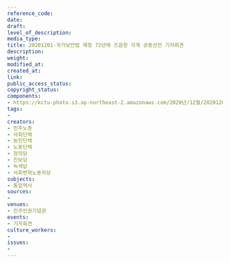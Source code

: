 ```yaml
---
reference_code: 
date: 
draft: 
level_of_description: 
media_type: 
title: 20201201-국가보안법 제정 72년에 즈음한 각계 공동선언 기자회견
description: 
weight: 
modified_at: 
created_at: 
link: 
public_access_status: 
copyright_status: 
components:
- https://kctu-photo.s3.ap-northeast-2.amazonaws.com/2020년/12월/20201201-국가보안법+제정+72년에+즈음한+각계+공동선언+기자회견/_1DX2312.jpg
tags:
- 
creators:
- 민주노총
- 사회단체
- 농민단체
- 노동단체
- 정의당
- 진보당
- 녹색당
- 사회변혁노동자당
subjects:
- 통일역사
sources:
- 
venues:
- 민주인권기념관
events:
- 기자회견
culture_workers:
- 
issues:
- 
---
```

